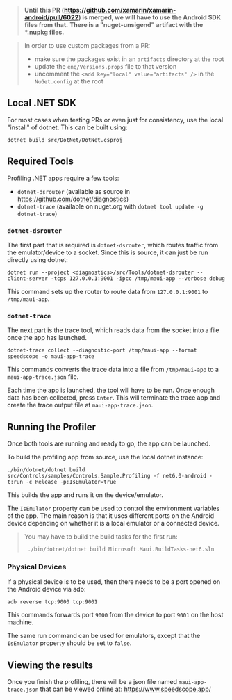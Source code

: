 > **Until this PR (https://github.com/xamarin/xamarin-android/pull/6022) is merged, we will have to use the Android SDK files from that.**
> **There is a "nuget-unsigend" artifact with the \*.nupkg files.**


> In order to use custom packages from a PR:
> - make sure the packages exist in an `artifacts` directory at the root
> - update the `eng/Versions.props` file to that version
> - uncomment the `<add key="local" value="artifacts" />` in the `NuGet.config` at the root

## Local .NET SDK

For most cases when testing PRs or even just for consistency, use the local "install" of dotnet. This can be built using:

```
dotnet build src/DotNet/DotNet.csproj
```

## Required Tools

Profiling .NET apps require a few tools:

 - `dotnet-dsrouter` (available as source in https://github.com/dotnet/diagnostics)
 - `dotnet-trace` (available on nuget.org with `dotnet tool update -g dotnet-trace`)

### `dotnet-dsrouter`

The first part that is required is `dotnet-dsrouter`, which routes traffic from the emulator/device to a socket. Since this is source, it can just be run directly using dotnet:

```
dotnet run --project <diagnostics>/src/Tools/dotnet-dsrouter -- client-server -tcps 127.0.0.1:9001 -ipcc /tmp/maui-app --verbose debug
```

This command sets up the router to route data from `127.0.0.1:9001` to `/tmp/maui-app`.

### `dotnet-trace`

The next part is the trace tool, which reads data from the socket into a file once the app has launched.

```
dotnet-trace collect --diagnostic-port /tmp/maui-app --format speedscope -o maui-app-trace
```

This commands converts the trace data into a file from `/tmp/maui-app` to a `maui-app-trace.json` file.

Each time the app is launched, the tool will have to be run. Once enough data has been collected, press `Enter`. This will terminate the trace app and create the trace output file at `maui-app-trace.json`.

## Running the Profiler

Once both tools are running and ready to go, the app can be launched.

To build the profiling app from source, use the local dotnet instance:

```
./bin/dotnet/dotnet build src/Controls/samples/Controls.Sample.Profiling -f net6.0-android -t:run -c Release -p:IsEmulator=true
```

This builds the app and runs it on the device/emulator.

The `IsEmulator` property can be used to control the environment variables of the app. The main reason is that it uses different ports on the Android device depending on whether it is a local emulator or a connected device.

> You may have to build the build tasks for the first run:  
> ```
>  ./bin/dotnet/dotnet build Microsoft.Maui.BuildTasks-net6.sln
> ```

### Physical Devices

If a physical device is to be used, then there needs to be a port opened on the Android device via adb:

```
adb reverse tcp:9000 tcp:9001
```

This commands forwards port `9000` from the device to port `9001` on the host machine.

The same run command can be used for emulators, except that the `IsEmulator` property should be set to `false`.

## Viewing the results

Once you finish the profiling, there will be a json file named `maui-app-trace.json` that can be viewed online at: https://www.speedscope.app/
